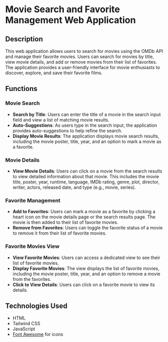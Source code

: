 # Movie Search and Favorite Management Web Application

## Description

This web application allows users to search for movies using the OMDb API and manage their favorite movies. Users can search for movies by title, view movie details, and add or remove movies from their list of favorites. The application provides a user-friendly interface for movie enthusiasts to discover, explore, and save their favorite films.

## Functions

### Movie Search

- **Search by Title**: Users can enter the title of a movie in the search input field and view a list of matching movie results.
- **Auto-Suggestions**: As users type in the search input, the application provides auto-suggestions to help refine the search.
- **Display Movie Results**: The application displays movie search results, including the movie poster, title, year, and an option to mark a movie as a favorite.

### Movie Details

- **View Movie Details**: Users can click on a movie from the search results to view detailed information about that movie. This includes the movie title, poster, year, runtime, language, IMDb rating, genre, plot, director, writer, actors, released date, and type (e.g., movie, series).

### Favorite Management

- **Add to Favorites**: Users can mark a movie as a favorite by clicking a heart icon on the movie details page or the search results page. The movie is then added to their list of favorite movies.
- **Remove from Favorites**: Users can toggle the favorite status of a movie to remove it from their list of favorite movies.

### Favorite Movies View

- **View Favorite Movies**: Users can access a dedicated view to see their list of favorite movies.
- **Display Favorite Movies**: The view displays the list of favorite movies, including the movie poster, title, year, and an option to remove a movie from the favorites.
- **Click to View Details**: Users can click on a favorite movie to view its details.

## Technologies Used

- HTML
- Tailwind CSS
- JavaScript
- [Font Awesome](https://fontawesome.com/) for icons
